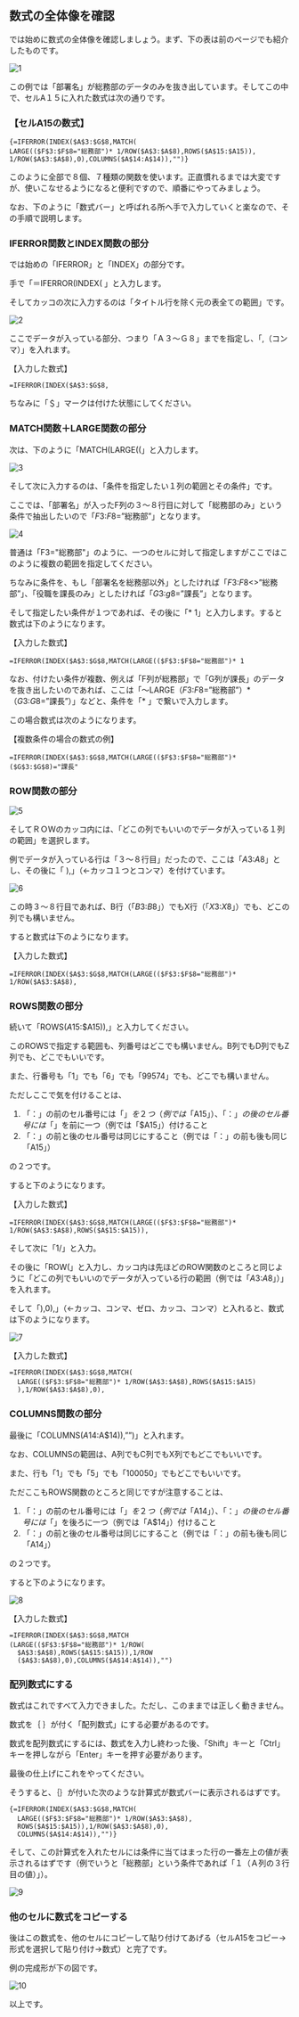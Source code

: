 ## 数式の全体像を確認
では始めに数式の全体像を確認しましょう。まず、下の表は前のページでも紹介したものです。

![1](https://user-images.githubusercontent.com/45871453/59075520-fcc62380-890b-11e9-89f2-d09b0553b01b.jpg)

この例では「部署名」が総務部のデータのみを抜き出しています。そしてこの中で、セルA１５に入れた数式は次の通りです。

### 【セルA15の数式】

    {=IFERROR(INDEX($A$3:$G$8,MATCH(
    LARGE(($F$3:$F$8="総務部")* 1/ROW($A$3:$A$8),ROWS($A$15:$A15)),
    1/ROW($A$3:$A$8),0),COLUMNS($A$14:A$14)),"")}


このように全部で８個、７種類の関数を使います。正直慣れるまでは大変ですが、使いこなせるようになると便利ですので、順番にやってみましょう。

なお、下のように「数式バー」と呼ばれる所へ手で入力していくと楽なので、その手順で説明します。

### IFERROR関数とINDEX関数の部分

では始めの「IFERROR」と「INDEX」の部分です。

手で「＝IFERROR(INDEX( 」と入力します。

そしてカッコの次に入力するのは「タイトル行を除く元の表全ての範囲」です。

![2](https://user-images.githubusercontent.com/45871453/59075708-1caa1700-890d-11e9-9fff-41bd3132825b.jpg)

ここでデータが入っている部分、つまり「Ａ３～Ｇ８」までを指定し、「,（コンマ）」を入れます。

【入力した数式】


    =IFERROR(INDEX($A$3:$G$8,


ちなみに「＄」マークは付けた状態にしてください。

### MATCH関数＋LARGE関数の部分

次は、下のように「MATCH(LARGE((」と入力します。

![3](https://user-images.githubusercontent.com/45871453/59075749-4a8f5b80-890d-11e9-9022-e0e89fc1ce46.jpg)

そして次に入力するのは、「条件を指定したい１列の範囲とその条件」です。

ここでは、「部署名」が入ったF列の３～８行目に対して「総務部のみ」という条件で抽出したいので「$F$3:$F$8=”総務部”」となります。

![4](https://user-images.githubusercontent.com/45871453/59075793-82969e80-890d-11e9-8cf3-b6ef705b5ecb.jpg)

普通は「F3="総務部"」のように、一つのセルに対して指定しますがここではこのように複数の範囲を指定してください。

ちなみに条件を、もし「部署名を総務部以外」としたければ「$F$3:$F$8<>”総務部”」、「役職を課長のみ」としたければ「$G$3:$g$8=”課長”」となります。

そして指定したい条件が１つであれば、その後に「* 1」と入力します。すると数式は下のようになります。


【入力した数式】

    =IFERROR(INDEX($A$3:$G$8,MATCH(LARGE(($F$3:$F$8="総務部")* 1

なお、付けたい条件が複数、例えば「F列が総務部」で「G列が課長」のデータを抜き出したいのであれば、ここは「～LARGE（$F$3:$F$8=”総務部”）* （$G$3:$G$8=”課長”）」などと、条件を「* 」で繋いで入力します。

この場合数式は次のようになります。

【複数条件の場合の数式の例】

    =IFERROR(INDEX($A$3:$G$8,MATCH(LARGE(($F$3:$F$8="総務部")* ($G$3:$G$8)="課長"

### ROW関数の部分

![5](https://user-images.githubusercontent.com/45871453/59075823-a78b1180-890d-11e9-9fbd-7225a132ef5e.jpg)


そしてＲＯＷのカッコ内には、「どこの列でもいいのでデータが入っている１列の範囲」を選択します。

例でデータが入っている行は「３～８行目」だったので、ここは「$A$3:$A$8」とし、その後に「 ),」（←カッコ１つとコンマ）を付けています。

![6](https://user-images.githubusercontent.com/45871453/59075836-bd003b80-890d-11e9-847c-87c43adae68f.jpg)

この時３～８行目であれば、B行（「$B$3:$B$8」）でもX行（「$X$3:$X$8」）でも、どこの列でも構いません。

すると数式は下のようになります。

【入力した数式】

    =IFERROR(INDEX($A$3:$G$8,MATCH(LARGE(($F$3:$F$8="総務部")* 1/ROW($A$3:$A$8),

### ROWS関数の部分

続いて「ROWS($A$15:$A15)),」と入力してください。

このROWSで指定する範囲も、列番号はどこでも構いません。B列でもD列でもZ列でも、どこでもいいです。

また、行番号も「1」でも「6」でも「99574」でも、どこでも構いません。

ただしここで気を付けることは、

1. 「：」の前のセル番号には「$」を２つ（例では「$A$15」）、「：」の後のセル番号には「$」を前に一つ（例では「$A15」）付けること
1. 「：」の前と後のセル番号は同じにすること（例では「：」の前も後も同じ「A15」）

の２つです。

すると下のようになります。

【入力した数式】

    =IFERROR(INDEX($A$3:$G$8,MATCH(LARGE(($F$3:$F$8="総務部")* 1/ROW($A$3:$A$8),ROWS($A$15:$A15)),

そして次に「1/」と入力。

その後に「ROW(」と入力し、カッコ内は先ほどのROW関数のところと同じように「どこの列でもいいのでデータが入っている行の範囲（例では「$A$3:$A$8」）」を入れます。

そして「),0),」（←カッコ、コンマ、ゼロ、カッコ、コンマ）と入れると、数式は下のようになります。

![7](https://user-images.githubusercontent.com/45871453/59075862-dd2ffa80-890d-11e9-8c9c-b8ec48de8f24.jpg)

【入力した数式】

    =IFERROR(INDEX($A$3:$G$8,MATCH(
      LARGE(($F$3:$F$8="総務部")* 1/ROW($A$3:$A$8),ROWS($A$15:$A15)
      ),1/ROW($A$3:$A$8),0),


### COLUMNS関数の部分

最後に「COLUMNS($A$14:A$14)),””)」と入れます。

なお、COLUMNSの範囲は、A列でもC列でもX列でもどこでもいいです。

また、行も「1」でも「5」でも「100050」でもどこでもいいです。

ただここもROWS関数のところと同じですが注意することは、

1. 「：」の前のセル番号には「$」を２つ（例では「$A$14」）、「：」の後のセル番号には「$」を後ろに一つ（例では「A$14」）付けること
1. 「：」の前と後のセル番号は同じにすること（例では「：」の前も後も同じ「A14」）

の２つです。

すると下のようになります。

![8](https://user-images.githubusercontent.com/45871453/59075880-f3d65180-890d-11e9-98e7-ed587bab5231.jpg)

【入力した数式】

    =IFERROR(INDEX($A$3:$G$8,MATCH
    (LARGE(($F$3:$F$8="総務部")* 1/ROW(
      $A$3:$A$8),ROWS($A$15:$A15)),1/ROW
      ($A$3:$A$8),0),COLUMNS($A$14:A$14)),"")

### 配列数式にする

数式はこれですべて入力できました。ただし、このままでは正しく動きません。

数式を｛ ｝が付く「配列数式」にする必要があるのです。

数式を配列数式にするには、数式を入力し終わった後、「Shift」キーと「Ctrl」キーを押しながら「Enter」キーを押す必要があります。

最後の仕上げにこれをやってください。

そうすると、｛｝が付いた次のような計算式が数式バーに表示されるはずです。


    {=IFERROR(INDEX($A$3:$G$8,MATCH(
      LARGE(($F$3:$F$8="総務部")* 1/ROW($A$3:$A$8),
      ROWS($A$15:$A15)),1/ROW($A$3:$A$8),0),
      COLUMNS($A$14:A$14)),"")}


そして、この計算式を入れたセルには条件に当てはまった行の一番左上の値が表示されるはずです（例でいうと「総務部」という条件であれば「１（Ａ列の３行目の値）」）。

![9](https://user-images.githubusercontent.com/45871453/59075897-094b7b80-890e-11e9-97d0-362bb1f708bc.jpg)

### 他のセルに数式をコピーする

後はこの数式を、他のセルにコピーして貼り付けてあげる（セルA15をコピー→形式を選択して貼り付け→数式）と完了です。

例の完成形が下の図です。

![10](https://user-images.githubusercontent.com/45871453/59075906-19635b00-890e-11e9-8dc1-403a6f29e7f4.jpg)

以上です。
